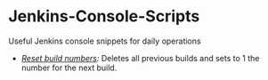 # Jenkins-Console-Scripts
Useful Jenkins console snippets for daily operations

* *[Reset build numbers](Reset-Build-Numbers):* Deletes all previous builds and sets to 1 the number for the next build.

